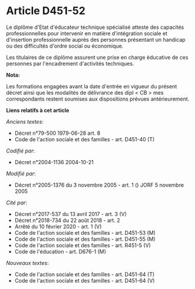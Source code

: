 # Article D451-52

Le diplôme d'Etat d'éducateur technique spécialisé atteste des capacités professionnelles pour intervenir en matière
d'intégration sociale et d'insertion professionnelle auprès des personnes présentant un handicap ou des difficultés d'ordre
social ou économique.

Les titulaires de ce diplôme assurent une prise en charge éducative de ces personnes par l'encadrement d'activités
techniques.

**Nota:**

Les formations engagées avant la date d'entrée en vigueur du présent décret ainsi que les modalités de délivrance des dipl <
CB > mes correspondants restent soumises aux dispositions prévues antérieurement.

**Liens relatifs à cet article**

_Anciens textes_:

  - Décret n°79-500 1979-06-28 art. 8
  - Code de l'action sociale et des familles - art. D451-40 (T)

_Codifié par_:

  - Décret n°2004-1136 2004-10-21

_Modifié par_:

  - Décret n°2005-1376 du 3 novembre 2005 - art. 1 () JORF 5 novembre 2005

_Cité par_:

  - Décret n°2017-537 du 13 avril 2017 - art. 3 (V)
  - Décret n°2018-734 du 22 août 2018 - art. 2
  - Arrêté du 10 février 2020 - art. 1 (V)
  - Code de l'action sociale et des familles - art. D451-53 (M)
  - Code de l'action sociale et des familles - art. D451-55 (M)
  - Code de l'action sociale et des familles - art. R451-5 (V)
  - Code de l'éducation - art. D676-1 (M)

_Nouveaux textes_:

  - Code de l'action sociale et des familles - art. D451-64 (T)
  - Code de l'action sociale et des familles - art. D451-64 (V)
